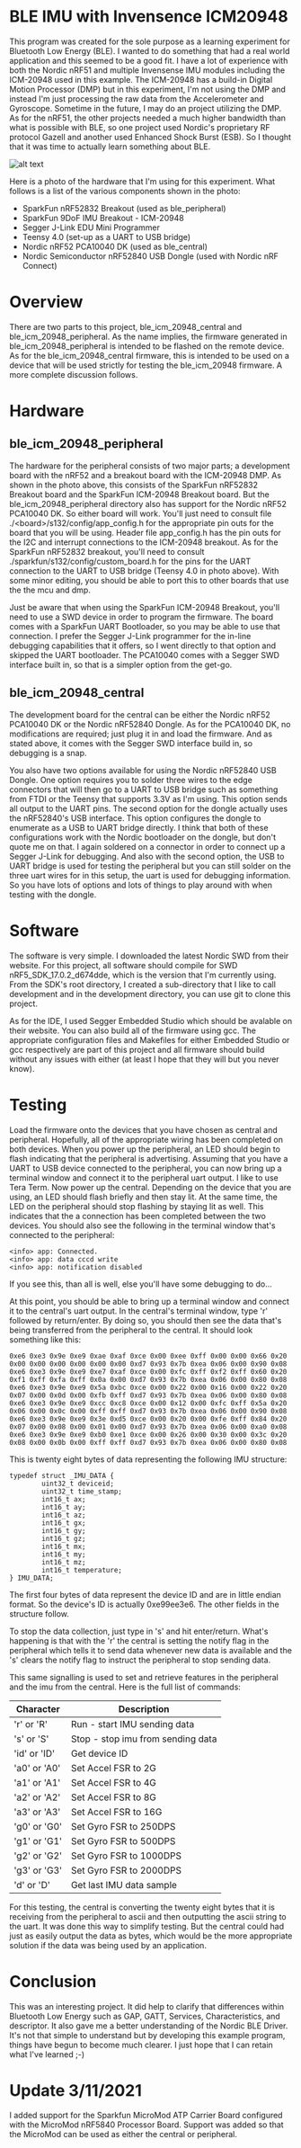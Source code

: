 BLE IMU with Invensence ICM20948
====================

This program was created for the sole purpose as a learning experiment for Bluetooth Low Energy (BLE).  I wanted to do something that had a real world application and this seemed to be a good fit.  I have a lot of experience with both the Nordic nRF51 and multiple Invensense IMU modules including the ICM-20948 used in this example.  The ICM-20948 has a build-in Digital Motion Processor (DMP) but in this experiment, I'm not using the DMP and instead I'm just processing the raw data from the Accelerometer and Gyroscope.  Sometime in the future, I may do an project utilizing the DMP.  As for the nRF51, the other projects needed a much higher bandwidth than what is possible with BLE, so one project used Nordic's proprietary RF protocol Gazell and another used Enhanced Shock Burst (ESB).  So I thought that it was time to actually learn something about BLE.

![alt text](./images/hardware_setup.jpg?raw=true "BLM Example Hardware Setup")

Here is a photo of the hardware that I'm using for this experiment. What follows is a list of the various components shown in the photo:

<ul>
<li>SparkFun nRF52832 Breakout (used as ble_peripheral)</li>
<li>SparkFun 9DoF IMU Breakout - ICM-20948</li>
<li>Segger J-Link EDU Mini Programmer</li>
<li>Teensy 4.0 (set-up as a UART to USB bridge)</li>
<li>Nordic nRF52 PCA10040 DK (used as ble_central)</li>
<li>Nordic Semiconductor nRF52840 USB Dongle (used with Nordic nRF Connect)</li>
</ul>

Overview
========

There are two parts to this project, ble_icm_20948_central and ble_icm_20948_peripheral.  As the name implies, the firmware generated in ble_icm_20948_peripheral is intended to be flashed on the remote device.  As for the ble_icm_20948_central firmware, this is intended to be used on a device that will be used strictly for testing the ble_icm_20948 firmware.  A more complete discussion follows.

Hardware
========

ble_icm_20948_peripheral
------------------------

The hardware for the peripheral consists of two major parts; a development board with the nRF52 and a breakout board with the ICM-20948 DMP.  As shown in the photo above, this consists of the SparkFun nRF52832 Breakout board and the SparkFun ICM-20948 Breakout board.  But the ble_icm_20948_peripheral directory also has support for the Nordic nRF52 PCA10040 DK.  So either board will work.  You'll just need to consult file ./\<board\>/s132/config/app_config.h for the appropriate pin outs for the board that you will be using.  Header file app_config.h has the pin outs for the I2C and interrupt connections to the ICM-20948 breakout.  As for the SparkFun nRF52832 breakout, you'll need to consult ./sparkfun/s132/config/custom_board.h for the pins for the UART connection to the UART to USB bridge (Teensy 4.0 in photo above).  With some minor editing, you should be able to port this to other boards that use the the mcu and dmp.  

Just be aware that when using the SparkFun ICM-20948 Breakout, you'll need to use a SWD device in order to program the firmware.  The board comes with a SparkFun UART Bootloader, so you may be able to use that connection.  I prefer the Segger J-Link programmer for the in-line debugging capabilities that it offers, so I went directly to that option and skipped the UART bootloader.  The PCA10040 comes with a Segger SWD interface built in, so that is a simpler option from the get-go.  

ble_icm_20948_central
---------------------

The development board for the central can be either the Nordic nRF52 PCA10040 DK or the Nordic nRF52840 Dongle.  As for the PCA10040 DK, no modifications are required; just plug it in and load the firmware.  And as stated above, it comes with the Segger SWD interface build in, so debugging is a snap.  

You also have two options available for using the Nordic nRF52840 USB Dongle.  One option requires you to solder three wires to the edge connectors that will then go to a UART to USB bridge such as something from FTDI or the Teensy that supports 3.3V as I'm using.  This option sends all output to the UART pins.  The second option for the dongle actually uses the nRF52840's USB interface.  This option configures the dongle to enumerate as a USB to UART bridge directly.  I think that both of these configurations work with the Nordic bootloader on the dongle, but don't quote me on that.  I again soldered on a connector in order to connect up a Segger J-Link for debugging.  And also with the second option, the USB to UART bridge is used for testing the peripheral but you can still solder on the three uart wires for in this setup, the uart is used for debugging information.  So you have lots of options and lots of things to play around with when testing with the dongle. 

Software
========

The software is very simple.  I downloaded the latest Nordic SWD from their website.  For this project, all software should compile for SWD nRF5_SDK_17.0.2_d674dde, which is the version that I'm currently using.  From the SDK's root directory, I created a sub-directory that I like to call development and in the development directory, you can use git to clone this project.  

As for the IDE, I used Segger Embedded Studio which should be avalable on their website.   You can also build all of the firmware using gcc.  The appropriate configuration files and Makefiles for either Embedded Studio or gcc respectively are part of this project and all firmware should build without any issues with either (at least I hope that they will but you never know). 

Testing
=======

Load the firmware onto the devices that you have chosen as central and peripheral.  Hopefully, all of the appropriate wiring has been completed on both devices.  When you power up the peripheral, an LED should begin to flash indicating that the peripheral is advertising.  Assuming that you have a UART to USB device connected to the peripheral, you can now bring up a terminal window and connect it to the peripheral uart output.  I like to use Tera Term.  Now power up the central.  Depending on the device that you are using, an LED should flash briefly and then stay lit.  At the same time, the LED on the peripheral should stop flashing by staying lit as well.  This indicates that the a connection has been completed between the two devices.  You should also see the following in the terminal window that's connected to the peripheral:

```
<info> app: Connected.
<info> app: data cccd write
<info> app: notification disabled
```
If you see this, than all is well, else you'll have some debugging to do... 

At this point, you should be able to bring up a terminal window and connect it to the central's uart output.  In the central's terminal window, type 'r' followed by return/enter.  By doing so, you should then see the data that's being transferred from the peripheral to the central.  It should look something like this:

```
0xe6 0xe3 0x9e 0xe9 0xae 0xaf 0xce 0x00 0xee 0xff 0x00 0x00 0x66 0x20 0x00 0x00 0x00 0x00 0x00 0x00 0xd7 0x93 0x7b 0xea 0x06 0x00 0x90 0x08
0xe6 0xe3 0x9e 0xe9 0xe7 0xaf 0xce 0x00 0xfc 0xff 0xf2 0xff 0x60 0x20 0xf1 0xff 0xfa 0xff 0x0a 0x00 0xd7 0x93 0x7b 0xea 0x06 0x00 0x80 0x08
0xe6 0xe3 0x9e 0xe9 0x5a 0xbc 0xce 0x00 0x22 0x00 0x16 0x00 0x22 0x20 0x07 0x00 0x0d 0x00 0xfb 0xff 0xd7 0x93 0x7b 0xea 0x06 0x00 0x80 0x08
0xe6 0xe3 0x9e 0xe9 0xcc 0xc8 0xce 0x00 0x12 0x00 0xfc 0xff 0x5a 0x20 0x06 0x00 0x0c 0x00 0xff 0xff 0xd7 0x93 0x7b 0xea 0x06 0x00 0x90 0x08
0xe6 0xe3 0x9e 0xe9 0x3e 0xd5 0xce 0x00 0x20 0x00 0xfe 0xff 0x84 0x20 0x07 0x00 0x08 0x00 0x01 0x00 0xd7 0x93 0x7b 0xea 0x06 0x00 0xa0 0x08
0xe6 0xe3 0x9e 0xe9 0xb0 0xe1 0xce 0x00 0x26 0x00 0x30 0x00 0x3c 0x20 0x08 0x00 0x0b 0x00 0xff 0xff 0xd7 0x93 0x7b 0xea 0x06 0x00 0x80 0x08
```

This is twenty eight bytes of data representing the following IMU structure:

```
typedef struct _IMU_DATA {
        uint32_t deviceid;
        uint32_t time_stamp;
        int16_t ax;
        int16_t ay;
        int16_t az;
        int16_t gx;
        int16_t gy;
        int16_t gz;
        int16_t mx;
        int16_t my;
        int16_t mz;
        int16_t temperature;
} IMU_DATA;
```

The first four bytes of data represent the device ID and are in little endian format.  So the device's ID is actually 0xe99ee3e6.   The other fields in the structure follow.  

To stop the data collection, just type in 's' and hit enter/return.  What's happening is that with the 'r' the central is setting the notify flag in the peripheral which tells it to send data whenever new data is available and the 's' clears the notify flag to instruct the peripheral to stop sending data.

This same signalling is used to set and retrieve features in the peripheral and the imu from the central.  Here is the full list of commands:

| Character | Description |
| --------- | ----------- |
| 'r' or 'R'   | Run - start IMU sending data |
| 's' or 'S'   | Stop - stop imu from sending data |
| 'id' or 'ID' | Get device ID |
| 'a0' or 'A0' | Set Accel FSR to 2G |
| 'a1' or 'A1' | Set Accel FSR to 4G |
| 'a2' or 'A2' | Set Accel FSR to 8G |
| 'a3' or 'A3' | Set Accel FSR to 16G |
| 'g0' or 'G0' | Set Gyro FSR to 250DPS |
| 'g1' or 'G1' | Set Gyro FSR to 500DPS |
| 'g2' or 'G2' | Set Gyro FSR to 1000DPS |
| 'g3' or 'G3' | Set Gyro FSR to 2000DPS |
| 'd' or 'D'   | Get last IMU data sample |

For this testing, the central is converting the twenty eight bytes that it is receiving from the peripheral to ascii and then outputting the ascii string to the uart.  It was done this way to simplify testing.  But the central could had just as easily output the data as bytes, which would be the more appropriate solution if the data was being used by an application.

Conclusion
==========

This was an interesting project.  It did help to clarify that differences within Bluetooth Low Energy such as GAP, GATT, Services, Characteristics, and descriptor.  It also gave me a better understanding of the Nordic BLE Driver.  It's not that simple to understand but by developing this example program, things have begun to become much clearer.  I just hope that I can retain what I've learned ;-)

Update 3/11/2021
================

I added support for the Sparkfun MicroMod ATP Carrier Board configured with the MicroMod nRF5840 Processor Board.  Support was added so that the MicroMod can be used as either the central or peripheral.  

